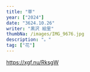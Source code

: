 ```yaml
---
title: "草"
year: ["2024"]
date: "3624.10.26"
writer: "黒沢 絵里"
thumbNa: /images/IMG_9676.jpg
description: "。"
tag: ["花"]
---
```




<https://xgf.nu/RksgW>


<!--
「コメントなんでしてくれないんですか」「だったら実装してくださいよ」



![Alt text](/images/023-2.jpg)

ヘッダーからコメントしてください。本日もお疲れ様です。-->